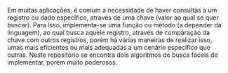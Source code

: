 Em muitas aplicações, é comum a necessidade de haver consultas a um registro ou dado específico, através de uma chave (valor ao qual se quer buscar). Para isso, implementa-se uma função ou método (a depender da linguagem), ao qual busca aquele registro, através de comparação da chave com outros registros, porém há várias maneiras de realizar isso, umas mais eficientes ou mais adequadas a um cenário específico que outras. Neste repositório se encontra dois algoritmos de busca fáceis de implementar, porém muito poderosos.
